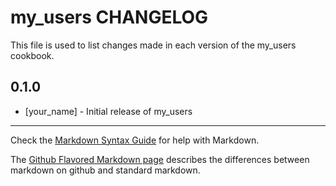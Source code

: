 # my_users CHANGELOG

This file is used to list changes made in each version of the my_users cookbook.

## 0.1.0
- [your_name] - Initial release of my_users

- - -
Check the [Markdown Syntax Guide](http://daringfireball.net/projects/markdown/syntax) for help with Markdown.

The [Github Flavored Markdown page](http://github.github.com/github-flavored-markdown/) describes the differences between markdown on github and standard markdown.
